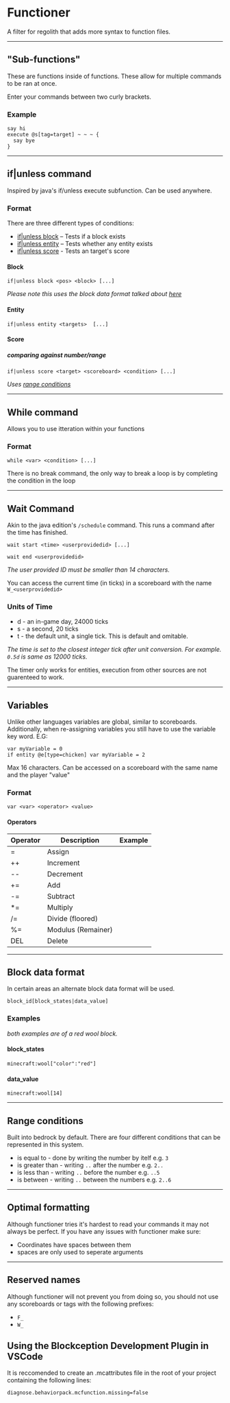 # Functioner
A filter for regolith that adds more syntax to function files.

---
## "Sub-functions"
These are functions inside of functions. These allow for multiple commands to be ran at once.

Enter your commands between two curly brackets.

### Example
```
say hi
execute @s[tag=target] ~ ~ ~ {
  say bye
}
```

---
## if|unless command
Inspired by java's if/unless execute subfunction. Can be used anywhere.

### Format

There are three different types of conditions:

- [if|unless block](#block) – Tests if a block exists
- [if|unless entity](#entity) – Tests whether any entity exists
- [if|unless score](#score) - Tests an target's score

#### Block
`if|unless block <pos> <block> [...]`

_Please note this uses the block data format talked about [here](#block-data-format)_

#### Entity
`if|unless entity <targets>  [...]`

#### Score
##### comparing against number/range
`if|unless score <target> <scoreboard> <condition> [...]`

_Uses [range conditions](#range-conditions)_

---
## While command

Allows you to use itteration within your functions
### Format

`while <var> <condition> [...]`


There is no break command, the only way to break a loop is by completing the condition in the loop

---
## Wait Command

Akin to the java edition's `/schedule` command. This runs a command after the time has finished.

`wait start <time> <userprovidedid> [...]`

`wait end <userprovidedid>`

_The user provided ID must be smaller than 14 characters._

You can access the current time (in ticks) in a scoreboard with the name `W_<userprovidedid>`


### Units of Time

- d - an in-game day, 24000 ticks
- s - a second, 20 ticks
- t - the default unit, a single tick. This is default and omitable.

_The time is set to the closest integer tick after unit conversion. For example. `0.5d` is same as 12000 ticks._

The timer only works for entities, execution from other sources are not guarenteed to work.

---

## Variables

Unlike other languages variables are global, similar to scoreboards. Additionally, when re-assigning variables you still have to use the variable key word. E.G:
```
var myVariable = 0
if entity @e[type=chicken] var myVariable = 2
```

Max 16 characters. Can be accessed on a scoreboard with the same name and the player "value"

### Format
`var <var> <operator> <value>`

#### Operators

|Operator| Description | Example |
|--|--|--|
| = | Assign |  |
| ++ | Increment |  |
| -- | Decrement |  |
| += | Add |  |
| -= | Subtract |  |
| *= | Multiply |  |
| /= | Divide (floored) |  |
| %= | Modulus (Remainer) |  |
| DEL | Delete |  |

---
## Block data format
In certain areas an alternate block data format will be used.

`block_id[block_states|data_value]`

### Examples
_both examples are of a red wool block._
#### block_states

`minecraft:wool["color":"red"]`

#### data_value

`minecraft:wool[14]`

---
## Range conditions
Built into bedrock by default. There are four different conditions that can be represented in this system.

- is equal to - done by writing the number by itelf e.g. `3`
- is greater than - writing `..` after the number e.g. `2..`
- is less than - writing `..` before the number e.g. `..5`
- is between - writing `..` between the numbers e.g. `2..6`

---
## Optimal formatting
Although functioner tries it's hardest to read your commands it may not always be perfect.
If you have any issues with functioner make sure:
- Coordinates have spaces between them
- spaces are only used to seperate arguments
---
## Reserved names

Although functioner will not prevent you from doing so, you should not use any scoreboards or tags with the following prefixes:
- `F_`
- `W_`

## Using the Blockception Development Plugin in VSCode

It is reccomended to create an .mcattributes file in the root of your project containing the following lines:
```
diagnose.behaviorpack.mcfunction.missing=false
```